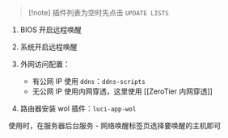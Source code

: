 > [!note] 插件列表为空时先点击 `UPDATE LISTS`

1. BIOS 开启远程唤醒
2. 系统开启远程唤醒
3. 外网访问配置：
	- 有公网 IP 使用 `ddns`：`ddns-scripts`
	- 无公网 IP 使用内网穿透，这里使用 [[ZeroTier 内网穿透]]

4. 路由器安装 wol 插件：`luci-app-wol`

使用时，在服务器后台服务 - 网络唤醒标签页选择要唤醒的主机即可
